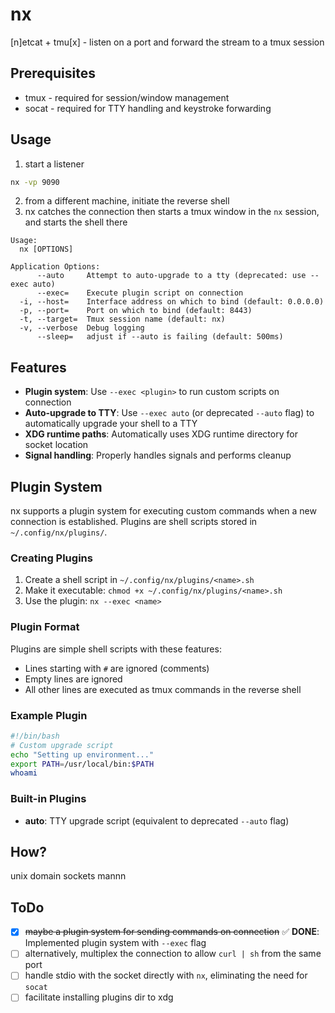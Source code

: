 # nx

[n]etcat + tmu[x] - listen on a port and forward the stream to a tmux session

## Prerequisites

- tmux - required for session/window management
- socat - required for TTY handling and keystroke forwarding

## Usage

1. start a listener
```sh
nx -vp 9090
```

2. from a different machine, initiate the reverse shell
3. nx catches the connection then starts a tmux window in the `nx` session, and starts the shell there

```
Usage:
  nx [OPTIONS]

Application Options:
      --auto     Attempt to auto-upgrade to a tty (deprecated: use --exec auto)
      --exec=    Execute plugin script on connection
  -i, --host=    Interface address on which to bind (default: 0.0.0.0)
  -p, --port=    Port on which to bind (default: 8443)
  -t, --target=  Tmux session name (default: nx)
  -v, --verbose  Debug logging
      --sleep=   adjust if --auto is failing (default: 500ms)
```

## Features

- **Plugin system**: Use `--exec <plugin>` to run custom scripts on connection
- **Auto-upgrade to TTY**: Use `--exec auto` (or deprecated `--auto` flag) to automatically upgrade your shell to a TTY
- **XDG runtime paths**: Automatically uses XDG runtime directory for socket location
- **Signal handling**: Properly handles signals and performs cleanup

## Plugin System

nx supports a plugin system for executing custom commands when a new connection is established. Plugins are shell scripts stored in `~/.config/nx/plugins/`.

### Creating Plugins

1. Create a shell script in `~/.config/nx/plugins/<name>.sh`
2. Make it executable: `chmod +x ~/.config/nx/plugins/<name>.sh`
3. Use the plugin: `nx --exec <name>`

### Plugin Format

Plugins are simple shell scripts with these features:
- Lines starting with `#` are ignored (comments)
- Empty lines are ignored
- All other lines are executed as tmux commands in the reverse shell

### Example Plugin

```bash
#!/bin/bash
# Custom upgrade script
echo "Setting up environment..."
export PATH=/usr/local/bin:$PATH
whoami
```

### Built-in Plugins

- **auto**: TTY upgrade script (equivalent to deprecated `--auto` flag)

## How?

unix domain sockets mannn

## ToDo
- [x] ~~maybe a plugin system for sending commands on connection~~ ✅ **DONE**: Implemented plugin system with `--exec` flag
- [ ] alternatively, multiplex the connection to allow `curl | sh` from the same port
- [ ] handle stdio with the socket directly with `nx`, eliminating the need for `socat`
- [ ] facilitate installing plugins dir to xdg
